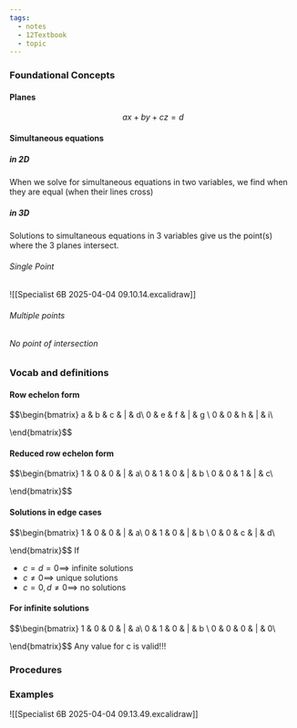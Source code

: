 ```yaml
---
tags:
  - notes
  - 12Textbook
  - topic
---
```

### Foundational Concepts
#### Planes
$$ax+by+cz=d$$
#### Simultaneous equations 
##### in 2D
When we solve for simultaneous equations in two variables, we find when they are equal (when their lines cross)
##### in 3D
Solutions to simultaneous equations in 3 variables give us the point(s) where the 3 planes intersect. 

###### Single Point
![[Specialist 6B 2025-04-04 09.10.14.excalidraw]]
###### Multiple points

###### No point of intersection
### Vocab and definitions
#### Row echelon form
$$\begin{bmatrix}
a & b & c & | & d\\ 
0 & e & f & | & g \\ 
0 & 0 & h & | & i\\ 

\end{bmatrix}$$

#### Reduced row echelon form
$$\begin{bmatrix}
1 & 0 & 0 & | & a\\ 
0 & 1 & 0 & | & b \\ 
0 & 0 & 1 & | & c\\ 

\end{bmatrix}$$

####  Solutions in edge cases
$$\begin{bmatrix}
1 & 0 & 0 & | & a\\ 
0 & 1 & 0 & | & b \\ 
0 & 0 & c & | & d\\ 

\end{bmatrix}$$
If
- $c=d=0 \implies$ infinite solutions
- $c\neq 0 \implies$ unique solutions
- $c=0, d\neq 0 \implies$ no solutions
#### For infinite solutions
$$\begin{bmatrix}
1 & 0 & 0 & | & a\\ 
0 & 1 & 0 & | & b \\ 
0 & 0 & 0 & | & 0\\ 

\end{bmatrix}$$
Any value for c is valid!!!


### Procedures
### Examples
![[Specialist 6B 2025-04-04 09.13.49.excalidraw]]

